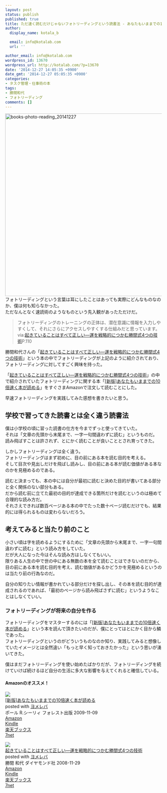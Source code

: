 ```yaml
---
layout: post
status: publish
published: true
title: ただ速く読むだけじゃないフォトリーディングという読書法 - あなたもいままでの10倍速く本が読める　ポール・R・シーリィ著
author:
  display_name: kotala_b

  email: info@kotalab.com
  url: ''

author_email: info@kotalab.com
wordpress_id: 13670
wordpress_url: http://kotalab.com/?p=13670
date: '2014-12-27 14:05:35 +0900'
date_gmt: '2014-12-27 05:05:35 +0900'
categories:
- タスク管理・仕事術の本
tags:
- 勝間和代
- フォトリーディング
comments: []
---
```

<p><img src="http://kotalab.com/wp-content/uploads/books-photo-reading_20141227-780x585.jpg" alt="books-photo-reading_20141227" width="780" height="585" class="aligncenter size-large wp-image-13674" /><br />
フォトリーディングという言葉は耳にしたことはあっても実際にどんなものなのか、僕は何も知らなかった。<br />
ただなんとなく速読術のようなものという先入観があったただけだ。</p>
<blockquote><p>
フォトリーディングのトレーニングの正体は、潜在意識に情報を入力しやすくして、それにさらにアクセスしやすくする仕組みだと思っています。<br />
via:<a href="http://www.amazon.co.jp/exec/obidos/asin/4478006431/same-22/" rel="nofollow" target="_blank">起きていることはすべて正しい―運を戦略的につかむ勝間式4つの技術</a>P.110</p></blockquote>
<p>勝間和代さんの「<a href="http://www.amazon.co.jp/exec/obidos/asin/4478006431/same-22/" rel="nofollow" target="_blank">起きていることはすべて正しい―運を戦略的につかむ勝間式4つの技術</a>」という本の中でフォトリーディングが上記のように紹介されており、フォトリーディングに対してすごく興味を持った。</p>
<p>「<a href="http://www.amazon.co.jp/exec/obidos/asin/4478006431/same-22/" rel="nofollow" target="_blank">起きていることはすべて正しい―運を戦略的につかむ勝間式4つの技術</a>」の中で紹介されていたフォトリーディングに関する本「<a href="http://www.amazon.co.jp/exec/obidos/asin/4894513692/same-22/" rel="nofollow" target="_blank">[新版]あなたもいままでの10倍速く本が読める</a>」をすぐさまAmazonで注文して読むことにした。</p>
<p>早速フォトリーディングを実践してみた感想を書きたいと思う。<br />
<!--more--></p>
<h2>学校で習ってきた読書とは全く違う読書法</h2>
<p>僕は小学校の頃に習った読書の仕方を今までずっと使ってきていた。<br />
それは「文章の先頭から末尾まで、一字一句間違わずに読む」というものだ。<br />
読み飛ばすことは許されず、とにかく読むことが良いこととされ育ってきた。</p>
<p>しかしフォトリーディングは全く違う。<br />
フォトリーディングはまず初めに、目の前にある本を読む目的を考える。<br />
そして目次や見出しだけを飛ばし読みし、目の前にある本が読む価値がある本なのかを見極めるのである。</p>
<p>読むと決まっても、本の中には自分が最初に読むと決めた目的が書いてある部分と全く関係のない部分もある。<br />
だから読む前に立てた最初の目的が達成できる箇所だけを読むというのは極めて合理的な読み方だ。<br />
それさえできれば数百ページある本の中でたった数十ページ読むだけでも、結果的には得られるものは変わらないだろう。</p>
<h2>考えてみると当たり前のこと</h2>
<p>小さい頃は字を読めるようにするために「文章の先頭から末尾まで、一字一句間違わずに読む」という読み方をしていた。<br />
だが大人になった今はそんな読み方はしなくてもいい。<br />
<span class="b">限りある人生の中で世の中にある無数の本を全て読むことはできないのだから、目の前にある本を読む目的を考え、読む価値があるかどうかを見極めるというのは当たり前の行為なのだ。</span></p>
<p>自分の知りたい情報が書かれている部分だけを探し出し、その本を読む目的が達成されるのであれば、「最初のページから読み飛ばさずに読む」というようなことはしなくていい。</p>
<h3>フォトリーディングが将来の自分を作る</h3>
<p>フォトリーディングをマスターするのには「<a href="http://www.amazon.co.jp/exec/obidos/asin/4894513692/same-22/" rel="nofollow" target="_blank">[新版]あなたもいままでの10倍速く本が読める</a>」という本を読んで頂きたいのだが、僕にとってはとにかく目から鱗であった。<br />
フォトリーディングというのがどういうものなのか知り、実践してみると想像していたイメージとは全然違い「もっと早く知っておきたかった」という思いが湧いてきた。</p>
<p>僕はまだフォトリーディングを使い始めたばかりだが、フォトリーディングを続けていけば続けるほど自分の生活に多大な影響を与えてくれると確信している。</p>
<h4 class="aam">Amazonのオススメ！</h4>
<div class="booklink-box">
<div class="booklink-image"><a href="http://www.amazon.co.jp/exec/obidos/asin/4894513692/same-22/" rel="nofollow" target="_blank"><img src="http://ecx.images-amazon.com/images/I/51tddy2sm0L._SL160_.jpg" style="border: none;" /></a></div>
<div class="booklink-info">
<div class="booklink-name"><a href="http://www.amazon.co.jp/exec/obidos/asin/4894513692/same-22/" rel="nofollow" target="_blank">[新版]あなたもいままでの10倍速く本が読める</a>
<div class="booklink-powered-date">posted with <a href="http://yomereba.com" rel="nofollow" target="_blank">ヨメレバ</a></div>
</div>
<div class="booklink-detail">ポール R.シーリィ フォレスト出版 2009-11-09    </div>
<div class="booklink-link2">
<div class="shoplinkamazon"><a href="http://www.amazon.co.jp/exec/obidos/asin/4894513692/same-22/" rel="nofollow" target="_blank" title="アマゾン" >Amazon</a></div>
<div class="shoplinkkindle"><a href="http://www.amazon.co.jp/gp/search?keywords=%5B%90V%94%C5%5D%82%A0%82%C8%82%BD%82%E0%82%A2%82%DC%82%DC%82%C5%82%CC10%94%7B%91%AC%82%AD%96%7B%82%AA%93%C7%82%DF%82%E9&__mk_ja_JP=%83J%83%5E%83J%83i&url=node%3D2275256051&tag=same-22" rel="nofollow" target="_blank" >Kindle</a></div>
<div class="shoplinkrakuten"><a href="http://c.af.moshimo.com/af/c/click?a_id=374939&p_id=56&pc_id=56&pl_id=637&s_v=b5Rz2P0601xu&url=http%3A%2F%2Fbooks.rakuten.co.jp%2Frb%2F6203522%2F" rel="nofollow" target="_blank" title="楽天ブックス" >楽天ブックス</a></div>
<div class="shoplinkseven"><a href="http://ck.jp.ap.valuecommerce.com/servlet/referral?sid=2967684&pid=883100332&vc_url=http%3A%2F%2Fwww.7netshopping.jp%2Fbooks%2Fsearch_result%2F%3Fctgy%3Dbooks%26code%3D4894513692" rel="nofollow" target="_blank" title="セブンネットショッピング" >7net</a></div>
</p></div>
</div>
<div class="booklink-footer"></div>
</div>
<div class="booklink-box">
<div class="booklink-image"><a href="http://www.amazon.co.jp/exec/obidos/asin/4478006431/same-22/" rel="nofollow" target="_blank"><img src="http://ecx.images-amazon.com/images/I/51FQ-7MPnEL._SL160_.jpg" style="border: none;" /></a></div>
<div class="booklink-info">
<div class="booklink-name"><a href="http://www.amazon.co.jp/exec/obidos/asin/4478006431/same-22/" rel="nofollow" target="_blank">起きていることはすべて正しい―運を戦略的につかむ勝間式4つの技術</a>
<div class="booklink-powered-date">posted with <a href="http://yomereba.com" rel="nofollow" target="_blank">ヨメレバ</a></div>
</div>
<div class="booklink-detail">勝間 和代 ダイヤモンド社 2008-11-29    </div>
<div class="booklink-link2">
<div class="shoplinkamazon"><a href="http://www.amazon.co.jp/exec/obidos/asin/4478006431/same-22/" rel="nofollow" target="_blank" title="アマゾン" >Amazon</a></div>
<div class="shoplinkkindle"><a href="http://www.amazon.co.jp/exec/obidos/ASIN/B0081WMMRS/same-22/" rel="nofollow" target="_blank" >Kindle</a></div>
<div class="shoplinkrakuten"><a href="http://c.af.moshimo.com/af/c/click?a_id=374939&p_id=56&pc_id=56&pl_id=637&s_v=b5Rz2P0601xu&url=http%3A%2F%2Fbooks.rakuten.co.jp%2Frb%2F5882478%2F" rel="nofollow" target="_blank" title="楽天ブックス" >楽天ブックス</a></div>
<div class="shoplinkseven"><a href="http://ck.jp.ap.valuecommerce.com/servlet/referral?sid=2967684&pid=883100332&vc_url=http%3A%2F%2Fwww.7netshopping.jp%2Fbooks%2Fsearch_result%2F%3Fctgy%3Dbooks%26code%3D4478006431" rel="nofollow" target="_blank" title="セブンネットショッピング" >7net</a></div>
</p></div>
</div>
<div class="booklink-footer"></div>
</div>
